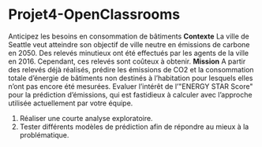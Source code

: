 # Projet4-OpenClassrooms
Anticipez les besoins en consommation de bâtiments 
**Contexte**
La ville de Seattle veut atteindre son objectif de ville neutre en émissions de carbone en 2050. Des relevés minutieux ont été effectués par les agents de la ville en 2016. Cependant, ces relevés sont coûteux à obtenir.
**Mission**
A partir des relevés déjà réalisés, prédire les émissions de CO2 et la consommation totale d’énergie de bâtiments non destinés à l’habitation pour lesquels elles n’ont pas encore été mesurées.
Evaluer l’intérêt de l’"ENERGY STAR Score" pour la prédiction d’émissions, qui est fastidieux à calculer avec l’approche utilisée actuellement par votre équipe.
1. Réaliser une courte analyse exploratoire.
2. Tester différents modèles de prédiction afin de répondre au mieux à la problématique.
